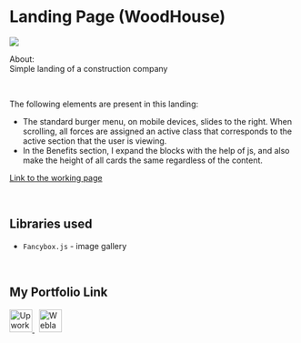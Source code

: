 # Landing Page (WoodHouse)
![](https://github.com/Plupiks/Landing-Page-Company-2/blob/main/img/main-image.jpg)

About:
<br>
Simple landing of a construction company

<br>

The following elements are present in this landing:
- The standard burger menu, on mobile devices, slides to the right. When scrolling, all forces are assigned an active class that corresponds to the active section that the user is viewing.
- In the Benefits section, I expand the blocks with the help of js, and also make the height of all cards the same regardless of the content.

[Link to the working page](https://plupiks.github.io/Landing-Page-Company-2/)

<br>

## Libraries used
- `Fancybox.js` - image gallery

<br>

## My Portfolio Link
<div id="portfolio" align="left">
  <a href="https://www.upwork.com/freelancers/~0175a1803535823693">
    <img src="https://github.com/Plupiks/Landing-Page-Company-2/blob/main/img/upwork-1.svg" alt="Upwork" width="40" height="40"/>
  </a>
  &nbsp;
   <a href="https://www.weblancer.net/users/VasylykivV/">
    <img src="https://github.com/Plupiks/Landing-Page-Company-2/blob/main/img/weblancer.png" alt="Weblancer" width="40" height="40"/>
  </a>
</div>

